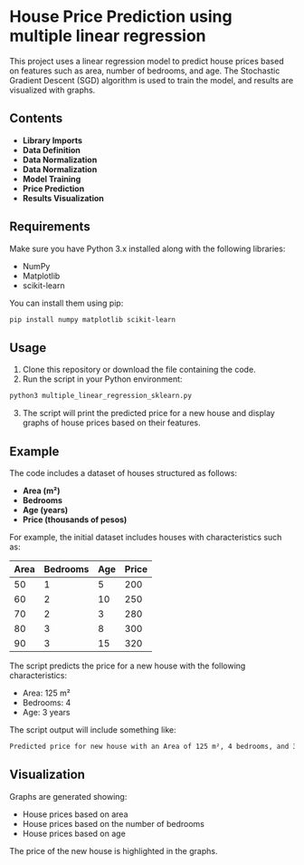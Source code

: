 # House Price Prediction using multiple linear regression

 This project uses a linear regression model to predict house prices based on features such as area, number of bedrooms, and age. The Stochastic Gradient Descent (SGD) algorithm is used to train the model, and results are visualized with graphs.

 ## Contents
- **Library Imports**
- **Data Definition**
- **Data Normalization**
- **Data Normalization** 
- **Model Training** 
- **Price Prediction** 
- **Results Visualization**  
## Requirements  
Make sure you have Python 3.x installed along with the following libraries:  
- NumPy 
- Matplotlib 
- scikit-learn  

You can install them using pip:
```bash 
pip install numpy matplotlib scikit-learn
```


## Usage

1.  Clone this repository or download the file containing the code.
2.  Run the script in your Python environment:

```bash 
python3 multiple_linear_regression_sklearn.py
```

3.  The script will print the predicted price for a new house and display graphs of house prices based on their features.

## Example

The code includes a dataset of houses structured as follows:

-   **Area (m²)**
-   **Bedrooms**
-   **Age (years)**
-   **Price (thousands of pesos)**

For example, the initial dataset includes houses with characteristics such as:


| Area | Bedrooms | Age | Price | 
|------|----------|-----|-------| 
| 50   | 1        | 5   | 200   | 
| 60   | 2        | 10  | 250   | 
| 70   | 2        | 3   | 280   | 
| 80   | 3        | 8   | 300   | 
| 90   | 3        | 15  | 320   |

The script predicts the price for a new house with the following characteristics:

-   Area: 125 m²
-   Bedrooms: 4
-   Age: 3 years

The script output will include something like:

```bash 
Predicted price for new house with an Area of 125 m², 4 bedrooms, and 3 years is: 225,000.00 mxn
```



## Visualization

Graphs are generated showing:

-   House prices based on area
-   House prices based on the number of bedrooms
-   House prices based on age

The price of the new house is highlighted in the graphs.
